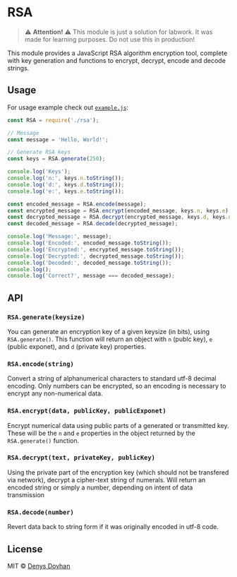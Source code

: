 # RSA

> ⚠️ **Attention!** ⚠️ ️This module is just a solution for labwork.
> It was made for learning purposes.
> Do not use this in production!

This module provides a JavaScript RSA algorithm encryption tool, complete with key generation and functions to encrypt, decrypt, encode and decode strings.

## Usage

For usage example check out [`example.js`](./example.js):

```js
const RSA = require('./rsa');

// Message
const message = 'Hello, World!';

// Generate RSA keys
const keys = RSA.generate(250);

console.log('Keys');
console.log('n:', keys.n.toString());
console.log('d:', keys.d.toString());
console.log('e:', keys.e.toString());

const encoded_message = RSA.encode(message);
const encrypted_message = RSA.encrypt(encoded_message, keys.n, keys.e);
const decrypted_message = RSA.decrypt(encrypted_message, keys.d, keys.n);
const decoded_message = RSA.decode(decrypted_message);

console.log('Message:', message);
console.log('Encoded:', encoded_message.toString());
console.log('Encrypted:', encrypted_message.toString());
console.log('Decrypted:', decrypted_message.toString());
console.log('Decoded:', decoded_message.toString());
console.log();
console.log('Correct?', message === decoded_message);
```

## API

### `RSA.generate(keysize)`

You can generate an encryption key of a given keysize (in bits), using `RSA.generate()`. This function will return an object with `n` (publc key), `e` (public exponet), and `d` (private key) properties.

### `RSA.encode(string)`

Convert a string of alphanumerical characters to standard utf-8 decimal encoding. Only numbers can be encrypted, so an encoding is necessary to encrypt any non-numerical data.

### `RSA.encrypt(data, publicKey, publicExponet)`

Encrypt numerical data using public parts of a generated or transmitted key. These will be the `n` and `e` properties in the object returned by the `RSA.generate()` function.

### `RSA.decrypt(text, privateKey, publicKey)`

Using the private part of the encryption key (which should not be transfered via network), decrypt a cipher-text string of numerals. Will return an encoded string or simply a number, depending on intent of data transmission

### `RSA.decode(number)`

Revert data back to string form if it was originally encoded in utf-8 code.

## License

MIT © [Denys Dovhan](https://denysdovhan.com)